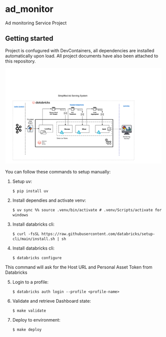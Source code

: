 # ad_monitor

Ad monitoring Service Project

## Getting started
Project is confugured with DevContainers, all dependencies are installed automatically upon load.
All project documents have also been attached to this repository.

![Project Screenshot](./assets/archi.png)

You can follow these commands to setup manually:

1. Setup uv:
    ```
    $ pip install uv
    ```

2. Install dependies and activate venv:
    ```
    $ uv sync %% source .venv/bin/activate # .venv/Scripts/activate for windows
    ```

2. Install databricks cli:
    ```
    $ curl -fsSL https://raw.githubusercontent.com/databricks/setup-cli/main/install.sh | sh
    ```

2. Install databricks cli:
    ```
    $ databricks configure
    ```

This command will ask for the Host URL and Personal Asset Token from Databricks

5. Login to a profile:
    ```
    $ databricks auth login --profile <profile-name>
    ```

6. Validate and retrieve Dashboard state:
    ```
    $ make validate
    ```

7. Deploy to environment:
    ```
    $ make deploy
    ```
